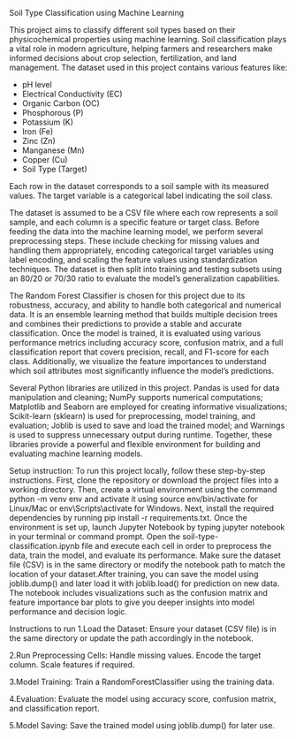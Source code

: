 Soil Type Classification using Machine Learning

This project aims to classify different soil types based on their physicochemical properties using machine learning. Soil classification plays a vital role in modern agriculture, helping farmers and researchers make informed decisions about crop selection, fertilization, and land management.
The dataset used in this project contains various features like:

- pH level
- Electrical Conductivity (EC)
- Organic Carbon (OC)
- Phosphorous (P)
- Potassium (K)
- Iron (Fe)
- Zinc (Zn)
- Manganese (Mn)
- Copper (Cu)
- Soil Type (Target)

Each row in the dataset corresponds to a soil sample with its measured values. The target variable is a categorical label indicating the soil class.
 
The dataset is assumed to be a CSV file where each row represents a soil sample, and each column is a specific feature or target class. Before feeding the data into the machine learning model, we perform several preprocessing steps. These include checking for missing values and handling them appropriately, encoding categorical target variables using label encoding, and scaling the feature values using standardization techniques. The dataset is then split into training and testing subsets using an 80/20 or 70/30 ratio to evaluate the model’s generalization capabilities.

The Random Forest Classifier is chosen for this project due to its robustness, accuracy, and ability to handle both categorical and numerical data. It is an ensemble learning method that builds multiple decision trees and combines their predictions to provide a stable and accurate classification. Once the model is trained, it is evaluated using various performance metrics including accuracy score, confusion matrix, and a full classification report that covers precision, recall, and F1-score for each class. Additionally, we visualize the feature importances to understand which soil attributes most significantly influence the model’s predictions.

Several Python libraries are utilized in this project. Pandas is used for data manipulation and cleaning; NumPy supports numerical computations; Matplotlib and Seaborn are employed for creating informative visualizations; Scikit-learn (sklearn) is used for preprocessing, model training, and evaluation; Joblib is used to save and load the trained model; and Warnings is used to suppress unnecessary output during runtime. Together, these libraries provide a powerful and flexible environment for building and evaluating machine learning models.

Setup instruction:
To run this project locally, follow these step-by-step instructions. First, clone the repository or download the project files into a working directory. Then, create a virtual environment using the command python -m venv env and activate it using source env/bin/activate for Linux/Mac or env\Scripts\activate for Windows. Next, install the required dependencies by running pip install -r requirements.txt. Once the environment is set up, launch Jupyter Notebook by typing jupyter notebook in your terminal or command prompt. Open the soil-type-classification.ipynb file and execute each cell in order to preprocess the data, train the model, and evaluate its performance. Make sure the dataset file (CSV) is in the same directory or modify the notebook path to match the location of your dataset.After training, you can save the model using joblib.dump() and later load it with joblib.load() for prediction on new data. The notebook includes visualizations such as the confusion matrix and feature importance bar plots to give you deeper insights into model performance and decision logic.

Instructions to run
1.Load the Dataset:
	Ensure your dataset (CSV file) is in the same directory or update the path 	accordingly in the notebook.

2.Run Preprocessing Cells:
	Handle missing values.
	Encode the target column.
	Scale features if required.

3.Model Training:
	Train a RandomForestClassifier using the training data.

4.Evaluation:
	Evaluate the model using accuracy score, confusion matrix, and classification 	report.

5.Model Saving:
	Save the trained model using joblib.dump() for later use.